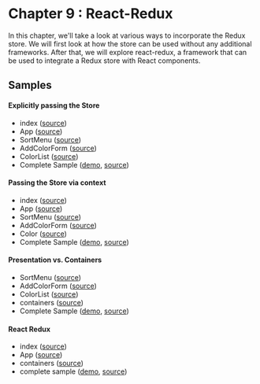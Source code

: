 Chapter 9 : React-Redux
==================
In this chapter, we'll take a look at various ways to incorporate the Redux store. We will first look at how 
the store can be used without any additional frameworks. After that, we will explore react-redux, a framework that 
can be used to integrate a Redux store with React components. 

Samples
--------

#### Explicitly passing the Store

* index ([source](https://github.com/MoonHighway/learning-react/blob/master/chapter-09/color-organizer-explicit/index.js))
* App ([source](https://github.com/MoonHighway/learning-react/blob/master/chapter-09/color-organizer-explicit/components/App.js))
* SortMenu ([source](https://github.com/MoonHighway/learning-react/blob/master/chapter-09/color-organizer-explicit/components/SortMenu.js))
* AddColorForm ([source](https://github.com/MoonHighway/learning-react/blob/master/chapter-09/color-organizer-explicit/components/AddColorForm.js))
* ColorList ([source](https://github.com/MoonHighway/learning-react/blob/master/chapter-09/color-organizer-explicit/components/ColorList.js))
* Complete Sample ([demo](https://rawgit.com/MoonHighway/learning-react/master/chapter-09/color-organizer-explicit/dist/index.html),
[source](https://github.com/MoonHighway/learning-react/blob/master/chapter-09/color-organizer-explicit))

#### Passing the Store via context

* index ([source](https://github.com/MoonHighway/learning-react/blob/master/chapter-09/color-organizer-context/index.js))
* App ([source](https://github.com/MoonHighway/learning-react/blob/master/chapter-09/color-organizer-context/components/App.js))
* SortMenu ([source](https://github.com/MoonHighway/learning-react/blob/master/chapter-09/color-organizer-context/components/SortMenu.js))
* AddColorForm ([source](https://github.com/MoonHighway/learning-react/blob/master/chapter-09/color-organizer-context/components/AddColorForm.js))
* Color ([source](https://github.com/MoonHighway/learning-react/blob/master/chapter-09/color-organizer-context/components/Color.js))
* Complete Sample ([demo](https://rawgit.com/MoonHighway/learning-react/master/chapter-09/color-organizer-context/dist/index.html),
[source](https://github.com/MoonHighway/learning-react/blob/master/chapter-09/color-organizer-context))

#### Presentation vs. Containers

* SortMenu ([source](https://github.com/MoonHighway/learning-react/blob/master/chapter-09/color-organizer-containers/components/ui/SortMenu.js))
* AddColorForm ([source](https://github.com/MoonHighway/learning-react/blob/master/chapter-09/color-organizer-containers/components/ui/AddColorForm.js))
* ColorList ([source](https://github.com/MoonHighway/learning-react/blob/master/chapter-09/color-organizer-containers/components/ui/ColorList.js))
* containers ([source](https://github.com/MoonHighway/learning-react/blob/master/chapter-09/color-organizer-containers/components/containers.js))
* Complete Sample ([demo](https://rawgit.com/MoonHighway/learning-react/master/chapter-09/color-organizer-containers/dist/index.html),
[source](https://github.com/MoonHighway/learning-react/blob/master/chapter-09/color-organizer-containers))

#### React Redux

* index ([source](https://github.com/MoonHighway/learning-react/blob/master/chapter-09/color-organizer/index.js))
* App ([source](https://github.com/MoonHighway/learning-react/blob/master/chapter-09/color-organizer/components/App.js))
* containers ([source](https://github.com/MoonHighway/learning-react/blob/master/chapter-09/color-organizer/components/containers.js))
* complete sample ([demo](https://rawgit.com/MoonHighway/learning-react/master/chapter-09/color-organizer/dist/index.html),
[source](https://github.com/MoonHighway/learning-react/blob/master/chapter-09/color-organizer/))